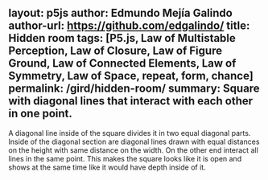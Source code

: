 layout: p5js
author: Edmundo Mejía Galindo
author-url: https://github.com/edgalindo/
title: Hidden room
tags: [P5.js, Law of Multistable Perception, Law of Closure, Law of Figure Ground, Law of Connected Elements, Law of Symmetry, Law of Space, repeat, form, chance]
permalink: /gird/hidden-room/
summary: Square with diagonal lines that interact with each other in one point.
---
A diagonal line inside of the square divides it in two equal diagonal parts. Inside of the diagonal section are diagonal lines drawn with equal distances on the height with same distance on the width. On the other end interact all lines in the same point. This makes the square looks like it is open and shows at the same time like it would have depth inside of it.
